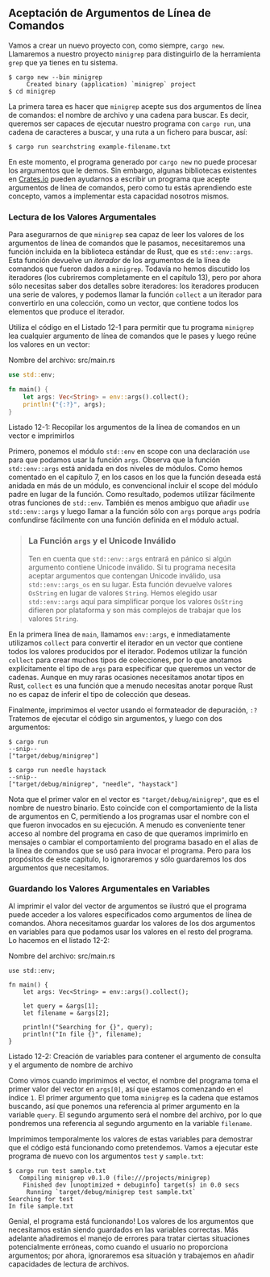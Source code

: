 ## Aceptación de Argumentos de Línea de Comandos

Vamos a crear un nuevo proyecto con, como siempre, `cargo new`. Llamaremos a nuestro proyecto 
`minigrep` para distinguirlo de la herramienta `grep` que ya tienes 
en tu sistema.

```text
$ cargo new --bin minigrep
     Created binary (application) `minigrep` project
$ cd minigrep
```

La primera tarea es hacer que `minigrep` acepte sus dos argumentos de línea de comandos: el
nombre de archivo y una cadena para buscar. Es decir, queremos ser capaces de ejecutar nuestro
programa con `cargo run`, una cadena de caracteres a buscar, y una ruta a un fichero para 
buscar, así:

```text
$ cargo run searchstring example-filename.txt
```

En este momento, el programa generado por `cargo new` no puede procesar los argumentos que
le demos. Sin embargo, algunas bibliotecas existentes en [Crates.io](https://crates.io/)
pueden ayudarnos a escribir un programa que acepte argumentos de línea de comandos, pero
como tu estás aprendiendo este concepto, vamos a implementar esta capacidad
nosotros mismos.

### Lectura de los Valores Argumentales

Para asegurarnos de que `minigrep` sea capaz de leer los valores de los argumentos de línea de comandos 
que le pasamos, necesitaremos una función incluida en la biblioteca estándar de Rust, que es 
`std::env::args`. Esta función devuelve un *iterador* de los argumentos de la línea de comandos
que fueron dados a `minigrep`. Todavía no hemos discutido los iteradores (los cubriremos 
completamente en el capítulo 13), pero por ahora sólo necesitas saber dos detalles
sobre iteradores: los iteradores producen una serie de valores, y podemos llamar la
función `collect` a un iterador para convertirlo en una colección, como un vector,
que contiene todos los elementos que produce el iterador.

Utiliza el código en el Listado 12-1 para permitir que tu programa `minigrep` lea cualquier
argumento de línea de comandos que le pases y luego reúne los valores en un vector:

<span class="filename">Nombre del archivo: src/main.rs</span>

```rust
use std::env;

fn main() {
    let args: Vec<String> = env::args().collect();
    println!("{:?}", args);
}
```

<span class="caption">Listado 12-1: Recopilar los argumentos de la línea de comandos en 
un vector e imprimirlos</span>

Primero, ponemos el módulo `std::env` en scope con una declaración `use` para que
podamos usar la función `args`. Observa que la función `std::env::args` está 
anidada en dos niveles de módulos. Como hemos comentado en el capítulo 7, en los casos en
los que la función deseada está anidada en más de un módulo, es convencional incluir
el scope del módulo padre en lugar de la función. Como resultado, podemos utilizar
fácilmente otras funciones de `std::env`. También es menos ambiguo que añadir 
`use std::env::args` y luego llamar a la función sólo con `args` porque `args`
podría confundirse fácilmente con una función definida en el módulo
actual.

> ### La Función `args` y el Unicode Inválido
>
> Ten en cuenta que `std::env::args` entrará en pánico si algún argumento contiene 
> Unicode inválido. Si tu programa necesita aceptar argumentos que contengan Unicode
> inválido, usa `std::env::args_os` en su lugar. Esta función devuelve valores `OsString` 
> en lugar de valores `String`. Hemos elegido usar `std::env::args` aquí para simplificar
> porque los valores `OsString` difieren por plataforma y son más complejos de
> trabajar que los valores `String`.

En la primera línea de `main`, llamamos `env::args`, e inmediatamente utilizamos `collect`
para convertir el iterador en un vector que contiene todos los valores producidos por el 
iterador. Podemos utilizar la función `collect` para crear muchos tipos de 
colecciones, por lo que anotamos explícitamente el tipo de `args` para especificar que
queremos un vector de cadenas. Aunque en muy raras ocasiones necesitamos anotar tipos en 
Rust, `collect` es una función que a menudo necesitas anotar porque Rust no es capaz 
de inferir el tipo de colección que deseas.

Finalmente, imprimimos el vector usando el formateador de depuración, `:?` Tratemos de ejecutar
el código sin argumentos, y luego con dos argumentos:

```text
$ cargo run
--snip--
["target/debug/minigrep"]

$ cargo run needle haystack
--snip--
["target/debug/minigrep", "needle", "haystack"]
```

Nota que el primer valor en el vector es `"target/debug/minigrep"`, que es el
nombre de nuestro binario. Esto coincide con el comportamiento de la lista de argumentos
en C, permitiendo a los programas usar el nombre con el que fueron invocados en su ejecución.
A menudo es conveniente tener acceso al nombre del programa en caso de que queramos 
imprimirlo en mensajes o cambiar el comportamiento del programa basado en el alias de la
línea de comandos que se usó para invocar el programa. Pero para los propósitos de este
capítulo, lo ignoraremos y sólo guardaremos los dos argumentos que necesitamos.

### Guardando los Valores Argumentales en Variables

Al imprimir el valor del vector de argumentos se ilustró que el programa puede
acceder a los valores especificados como argumentos de línea de comandos. Ahora necesitamos 
guardar los valores de los dos argumentos en variables para que podamos usar los valores
en el resto del programa. Lo hacemos en el listado 12-2:

<span class="filename">Nombre del archivo: src/main.rs</span>

```rust,should_panic
use std::env;

fn main() {
    let args: Vec<String> = env::args().collect();

    let query = &args[1];
    let filename = &args[2];

    println!("Searching for {}", query);
    println!("In file {}", filename);
}
```

<span class="caption">Listado 12-2: Creación de variables para contener el
 argumento de consulta y el argumento de nombre de archivo</span>

Como vimos cuando imprimimos el vector, el nombre del programa toma el primer 
valor del vector en `args[0]`, así que estamos comenzando en el índice `1`. El primer
argumento que toma `minigrep` es la cadena que estamos buscando, así que ponemos
una referencia al primer argumento en la variable `query`. El segundo argumento 
será el nombre del archivo, por lo que pondremos una referencia al segundo argumento en 
la variable `filename`.

Imprimimos temporalmente los valores de estas variables para demostrar que el código está 
funcionando como pretendemos. Vamos a ejecutar este programa de nuevo con los argumentos 
`test` y `sample.txt`:

```text
$ cargo run test sample.txt
   Compiling minigrep v0.1.0 (file:///projects/minigrep)
    Finished dev [unoptimized + debuginfo] target(s) in 0.0 secs
     Running `target/debug/minigrep test sample.txt`
Searching for test
In file sample.txt
```

Genial, el programa está funcionando! Los valores de los argumentos que necesitamos están
siendo guardados en las variables correctas. Más adelante añadiremos el manejo de errores para 
tratar ciertas situaciones potencialmente erróneas, como cuando el usuario no proporciona 
argumentos; por ahora, ignoraremos esa situación y trabajemos en añadir capacidades de 
lectura de archivos.
